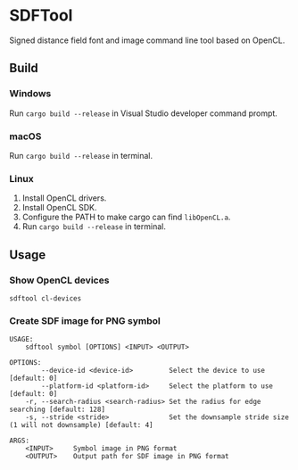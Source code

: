 # SDFTool
Signed distance field font and image command line tool based on OpenCL.

## Build

### Windows

Run `cargo build --release` in Visual Studio developer command prompt.

### macOS

Run `cargo build --release` in terminal.

### Linux

1. Install OpenCL drivers.
2. Install OpenCL SDK.
3. Configure the PATH to make cargo can find `libOpenCL.a`.
4. Run `cargo build --release` in terminal.

## Usage

### Show OpenCL devices
```
sdftool cl-devices
```

### Create SDF image for PNG symbol
```
USAGE:
    sdftool symbol [OPTIONS] <INPUT> <OUTPUT>

OPTIONS:
        --device-id <device-id>         Select the device to use [default: 0]
        --platform-id <platform-id>     Select the platform to use [default: 0]
    -r, --search-radius <search-radius> Set the radius for edge searching [default: 128]
    -s, --stride <stride>               Set the downsample stride size (1 will not downsample) [default: 4]

ARGS:
    <INPUT>     Symbol image in PNG format
    <OUTPUT>    Output path for SDF image in PNG format
```

